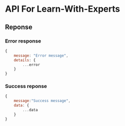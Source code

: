 # API For Learn-With-Experts

## Reponse

### Error response

```js
{
    message: "Error message",
    details: {
        ...error
    }
}
```

### Success reponse

```js
{
    message:"Success message",
    data: {
        ...data
    }
}
```
